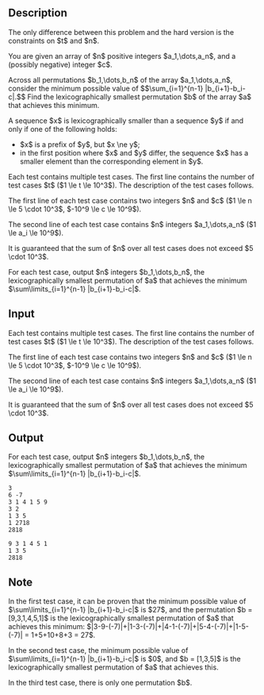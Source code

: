 ## Description

<div><p><span class="tex-font-style-bf">The only difference between this problem and the hard version is the constraints on $t$ and $n$.</span></p><p>You are given an array of $n$ positive integers $a_1,\dots,a_n$, and a (possibly negative) integer $c$.</p><p>Across all permutations $b_1,\dots,b_n$ of the array $a_1,\dots,a_n$, consider the minimum possible value of $$\sum_{i=1}^{n-1} |b_{i+1}-b_i-c|.$$ Find the lexicographically smallest permutation $b$ of the array $a$ that achieves this minimum.</p><p>A sequence $x$ is lexicographically smaller than a sequence $y$ if and only if one of the following holds:</p><ul><li> $x$ is a prefix of $y$, but $x \ne y$;</li><li> in the first position where $x$ and $y$ differ, the sequence $x$ has a smaller element than the corresponding element in $y$.</li></ul></div><div class="input-specification"><p>Each test contains multiple test cases. The first line contains the number of test cases $t$ ($1 \le t \le 10^3$). The description of the test cases follows.</p><p>The first line of each test case contains two integers $n$ and $c$ ($1 \le n \le 5 \cdot 10^3$, $-10^9 \le c \le 10^9$).</p><p>The second line of each test case contains $n$ integers $a_1,\dots,a_n$ ($1 \le a_i \le 10^9$).</p><p>It is guaranteed that the sum of $n$ over all test cases does not exceed $5 \cdot 10^3$.</p></div><div class="output-specification"><p>For each test case, output $n$ integers $b_1,\dots,b_n$, the lexicographically smallest permutation of $a$ that achieves the minimum $\sum\limits_{i=1}^{n-1} |b_{i+1}-b_i-c|$.</p></div>

## Input

<p>Each test contains multiple test cases. The first line contains the number of test cases $t$ ($1 \le t \le 10^3$). The description of the test cases follows.</p><p>The first line of each test case contains two integers $n$ and $c$ ($1 \le n \le 5 \cdot 10^3$, $-10^9 \le c \le 10^9$).</p><p>The second line of each test case contains $n$ integers $a_1,\dots,a_n$ ($1 \le a_i \le 10^9$).</p><p>It is guaranteed that the sum of $n$ over all test cases does not exceed $5 \cdot 10^3$.</p>

## Output

<p>For each test case, output $n$ integers $b_1,\dots,b_n$, the lexicographically smallest permutation of $a$ that achieves the minimum $\sum\limits_{i=1}^{n-1} |b_{i+1}-b_i-c|$.</p>





```input1|2,3,6,7
3
6 -7
3 1 4 1 5 9
3 2
1 3 5
1 2718
2818
```




```output1
9 3 1 4 5 1
1 3 5
2818
```



## Note

<p>In the first test case, it can be proven that the minimum possible value of $\sum\limits_{i=1}^{n-1} |b_{i+1}-b_i-c|$ is $27$, and the permutation $b = [9,3,1,4,5,1]$ is the lexicographically smallest permutation of $a$ that achieves this minimum: $|3-9-(-7)|+|1-3-(-7)|+|4-1-(-7)|+|5-4-(-7)|+|1-5-(-7)| = 1+5+10+8+3 = 27$.</p><p>In the second test case, the minimum possible value of $\sum\limits_{i=1}^{n-1} |b_{i+1}-b_i-c|$ is $0$, and $b = [1,3,5]$ is the lexicographically smallest permutation of $a$ that achieves this.</p><p>In the third test case, there is only one permutation $b$.</p>
